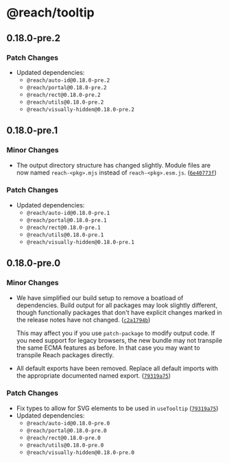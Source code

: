 # @reach/tooltip

## 0.18.0-pre.2

### Patch Changes

- Updated dependencies:
  - `@reach/auto-id@0.18.0-pre.2`
  - `@reach/portal@0.18.0-pre.2`
  - `@reach/rect@0.18.0-pre.2`
  - `@reach/utils@0.18.0-pre.2`
  - `@reach/visually-hidden@0.18.0-pre.2`

## 0.18.0-pre.1

### Minor Changes

- The output directory structure has changed slightly. Module files are now named `reach-<pkg>.mjs` instead of `reach-<pkg>.esm.js`. ([`6e40773f`](https://github.com/reach/reach-ui/commit/6e40773fc0f430dba9029fee57b526a7eb25827e))

### Patch Changes

- Updated dependencies:
  - `@reach/auto-id@0.18.0-pre.1`
  - `@reach/portal@0.18.0-pre.1`
  - `@reach/rect@0.18.0-pre.1`
  - `@reach/utils@0.18.0-pre.1`
  - `@reach/visually-hidden@0.18.0-pre.1`

## 0.18.0-pre.0

### Minor Changes

- We have simplified our build setup to remove a boatload of dependencies. Build output for all packages may look slightly different, though functionally packages that don't have explicit changes marked in the release notes have not changed. ([`c2a1794b`](https://github.com/reach/reach-ui/commit/c2a1794b6818822080f428a1cbe2cec2b4a0a218))

  This may affect you if you use `patch-package` to modify output code. If you need support for legacy browsers, the new bundle may not transpile the same ECMA features as before. In that case you may want to transpile Reach packages directly.

- All default exports have been removed. Replace all default imports with the appropriate documented named export. ([`79319a75`](https://github.com/reach/reach-ui/commit/79319a75a639db398c62ca3296896894eb3e539e))

### Patch Changes

- Fix types to allow for SVG elements to be used in `useTooltip` ([`79319a75`](https://github.com/reach/reach-ui/commit/79319a75a639db398c62ca3296896894eb3e539e))
- Updated dependencies:
  - `@reach/auto-id@0.18.0-pre.0`
  - `@reach/portal@0.18.0-pre.0`
  - `@reach/rect@0.18.0-pre.0`
  - `@reach/utils@0.18.0-pre.0`
  - `@reach/visually-hidden@0.18.0-pre.0`
